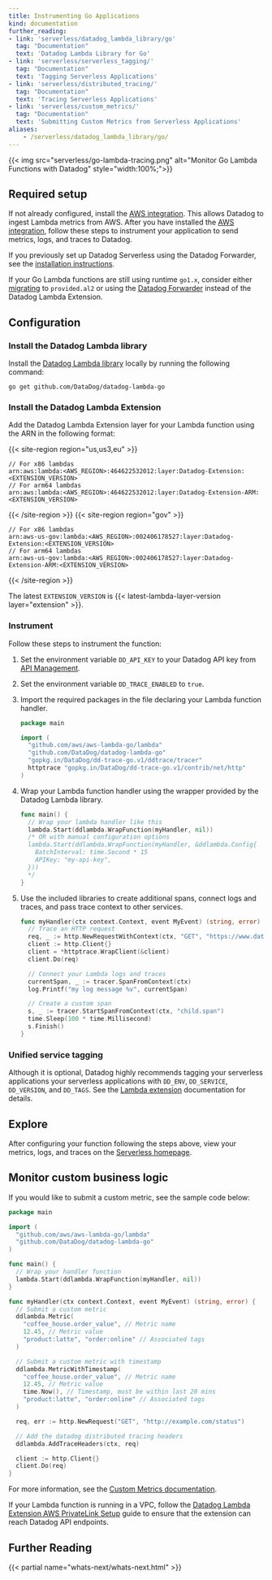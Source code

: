 ```yaml
---
title: Instrumenting Go Applications
kind: documentation
further_reading:
- link: 'serverless/datadog_lambda_library/go'
  tag: "Documentation"
  text: 'Datadog Lambda Library for Go'
- link: 'serverless/serverless_tagging/'
  tag: "Documentation"
  text: 'Tagging Serverless Applications'
- link: 'serverless/distributed_tracing/'
  tag: "Documentation"
  text: 'Tracing Serverless Applications'
- link: 'serverless/custom_metrics/'
  tag: "Documentation"
  text: 'Submitting Custom Metrics from Serverless Applications'
aliases:
    - /serverless/datadog_lambda_library/go/
---
```


{{< img src="serverless/go-lambda-tracing.png" alt="Monitor Go Lambda Functions with Datadog"  style="width:100%;">}}

## Required setup

If not already configured, install the [AWS integration][1]. This allows Datadog to ingest Lambda metrics from AWS. After you have installed the [AWS integration][1], follow these steps to instrument your application to send metrics, logs, and traces to Datadog.

If you previously set up Datadog Serverless using the Datadog Forwarder, see the [installation instructions][2].

If your Go Lambda functions are still using runtime `go1.x`, consider either [migrating][3] to `provided.al2` or using the [Datadog Forwarder][2] instead of the Datadog Lambda Extension.

## Configuration

### Install the Datadog Lambda library

Install the [Datadog Lambda library][4] locally by running the following command:

```
go get github.com/DataDog/datadog-lambda-go
```

### Install the Datadog Lambda Extension

Add the Datadog Lambda Extension layer for your Lambda function using the ARN in the following format:

{{< site-region region="us,us3,eu" >}}
```
// For x86 lambdas
arn:aws:lambda:<AWS_REGION>:464622532012:layer:Datadog-Extension:<EXTENSION_VERSION>
// For arm64 lambdas
arn:aws:lambda:<AWS_REGION>:464622532012:layer:Datadog-Extension-ARM:<EXTENSION_VERSION>
```
{{< /site-region >}}
{{< site-region region="gov" >}}
```
// For x86 lambdas
arn:aws-us-gov:lambda:<AWS_REGION>:002406178527:layer:Datadog-Extension:<EXTENSION_VERSION>
// For arm64 lambdas
arn:aws-us-gov:lambda:<AWS_REGION>:002406178527:layer:Datadog-Extension-ARM:<EXTENSION_VERSION>
```
{{< /site-region >}}

The latest `EXTENSION_VERSION` is {{< latest-lambda-layer-version layer="extension" >}}.

### Instrument

Follow these steps to instrument the function:

1. Set the environment variable `DD_API_KEY` to your Datadog API key from [API Management][5].
1. Set the environment variable `DD_TRACE_ENABLED` to `true`.
1. Import the required packages in the file declaring your Lambda function handler.

    ```go
    package main

    import (
      "github.com/aws/aws-lambda-go/lambda"
      "github.com/DataDog/datadog-lambda-go"
      "gopkg.in/DataDog/dd-trace-go.v1/ddtrace/tracer"
      httptrace "gopkg.in/DataDog/dd-trace-go.v1/contrib/net/http"
    )
    ```
1. Wrap your Lambda function handler using the wrapper provided by the Datadog Lambda library.

    ```go
    func main() {
      // Wrap your lambda handler like this
      lambda.Start(ddlambda.WrapFunction(myHandler, nil))
      /* OR with manual configuration options
      lambda.Start(ddlambda.WrapFunction(myHandler, &ddlambda.Config{
        BatchInterval: time.Second * 15
        APIKey: "my-api-key",
      }))
      */
    }
    ```
1. Use the included libraries to create additional spans, connect logs and traces, and pass trace context to other services.
    ```go
    func myHandler(ctx context.Context, event MyEvent) (string, error) {
      // Trace an HTTP request
      req, _ := http.NewRequestWithContext(ctx, "GET", "https://www.datadoghq.com", nil)
      client := http.Client{}
      client = *httptrace.WrapClient(&client)
      client.Do(req)

      // Connect your Lambda logs and traces
      currentSpan, _ := tracer.SpanFromContext(ctx)
      log.Printf("my log message %v", currentSpan)

      // Create a custom span
      s, _ := tracer.StartSpanFromContext(ctx, "child.span")
      time.Sleep(100 * time.Millisecond)
      s.Finish()
    }
    ```

### Unified service tagging

Although it is optional, Datadog highly recommends tagging your serverless applications your serverless applications with `DD_ENV`, `DD_SERVICE`, `DD_VERSION`, and `DD_TAGS`. See the [Lambda extension][10] documentation for details.

## Explore

After configuring your function following the steps above, view your metrics, logs, and traces on the [Serverless homepage][7].

## Monitor custom business logic

If you would like to submit a custom metric, see the sample code below:

```go
package main

import (
  "github.com/aws/aws-lambda-go/lambda"
  "github.com/DataDog/datadog-lambda-go"
)

func main() {
  // Wrap your handler function
  lambda.Start(ddlambda.WrapFunction(myHandler, nil))
}

func myHandler(ctx context.Context, event MyEvent) (string, error) {
  // Submit a custom metric
  ddlambda.Metric(
    "coffee_house.order_value", // Metric name
    12.45, // Metric value
    "product:latte", "order:online" // Associated tags
  )

  // Submit a custom metric with timestamp
  ddlambda.MetricWithTimestamp(
    "coffee_house.order_value", // Metric name
    12.45, // Metric value
    time.Now(), // Timestamp, must be within last 20 mins
    "product:latte", "order:online" // Associated tags
  )

  req, err := http.NewRequest("GET", "http://example.com/status")

  // Add the datadog distributed tracing headers
  ddlambda.AddTraceHeaders(ctx, req)

  client := http.Client{}
  client.Do(req)
}
```

For more information, see the [Custom Metrics documentation][8].

If your Lambda function is running in a VPC, follow the [Datadog Lambda Extension AWS PrivateLink Setup][9] guide to ensure that the extension can reach Datadog API endpoints.

## Further Reading

{{< partial name="whats-next/whats-next.html" >}}

[1]: /integrations/amazon_web_services/
[2]: /serverless/guide/datadog_forwarder_go
[3]: https://aws.amazon.com/blogs/compute/migrating-aws-lambda-functions-to-al2/
[4]: https://github.com/DataDog/datadog-lambda-go
[5]: https://app.datadoghq.com/organization-settings/api-keys
[6]: /getting_started/tagging/unified_service_tagging/#aws-lambda-functions
[7]: https://app.datadoghq.com/functions
[8]: /serverless/custom_metrics?tab=go
[9]: /serverless/guide/extension_private_link/
[10]: /serverless/libraries_integrations/extension/#tagging
